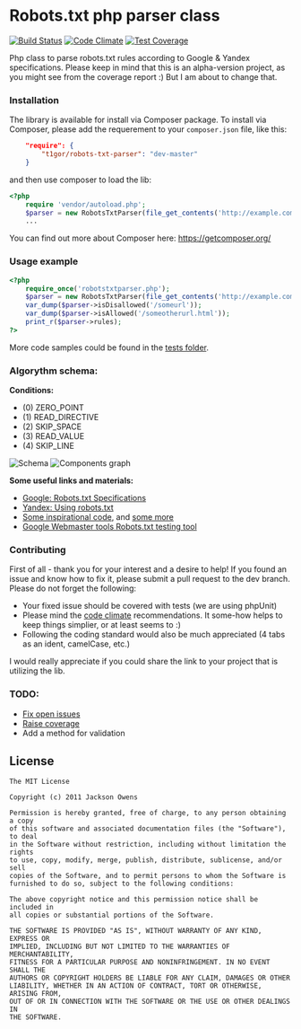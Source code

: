 Robots.txt php parser class
=====================

[![Build Status](https://travis-ci.org/t1gor/Robots.txt-Parser-Class.svg?branch=master)](https://travis-ci.org/t1gor/Robots.txt-Parser-Class) [![Code Climate](https://codeclimate.com/github/t1gor/Robots.txt-Parser-Class/badges/gpa.svg)](https://codeclimate.com/github/t1gor/Robots.txt-Parser-Class) [![Test Coverage](https://codeclimate.com/github/t1gor/Robots.txt-Parser-Class/badges/coverage.svg)](https://codeclimate.com/github/t1gor/Robots.txt-Parser-Class)

Php class to parse robots.txt rules according to Google & Yandex specifications. Please keep in mind that this is an alpha-version project, as you might see from the coverage report :) But I am about to change that.

### Installation
The library is available for install via Composer package. To install via Composer, please add the requerement to your `composer.json` file, like this:

```json
    "require": {
        "t1gor/robots-txt-parser": "dev-master"
    }
```

and then use composer to load the lib:

```php
<?php
    require 'vendor/autoload.php';
    $parser = new RobotsTxtParser(file_get_contents('http://example.com/robots.txt'));
    ...
```

You can find out more about Composer here: https://getcomposer.org/

### Usage example
```php
<?php
    require_once('robotstxtparser.php');
    $parser = new RobotsTxtParser(file_get_contents('http://example.com/robots.txt'));
    var_dump($parser->isDisallowed('/someurl'));
    var_dump($parser->isAllowed('/someotherurl.html'));
    print_r($parser->rules);
?>
```

More code samples could be found in the [tests folder](https://github.com/t1gor/Robots.txt-Parser-Class/tree/master/test).

### Algorythm schema:
**Conditions:**
* (0) ZERO_POINT
* (1) READ_DIRECTIVE
* (2) SKIP_SPACE
* (3) READ_VALUE
* (4) SKIP_LINE

![Schema](https://raw.githubusercontent.com/t1gor/Robots.txt-Parser-Class/master/assets/schema.png)
![Components graph](https://raw.githubusercontent.com/t1gor/Robots.txt-Parser-Class/master/assets/components-graph.png)

**Some useful links and materials:**
* [Google: Robots.txt Specifications](https://developers.google.com/webmasters/control-crawl-index/docs/robots_txt)
* [Yandex: Using robots.txt](http://help.yandex.com/webmaster/?id=1113851)
* [Some inspirational code](http://socoder.net/index.php?snippet=23824), and [some more](http://www.the-art-of-web.com/php/parse-robots/#.UP0C1ZGhM6I)
* [Google Webmaster tools Robots.txt testing tool](https://www.google.com/webmasters/tools/robots-testing-tool)

### Contributing
First of all - thank you for your interest and a desire to help! If you found an issue and know how to fix it, please submit a pull request to the dev branch. Please do not forget the following:
- Your fixed issue should be covered with tests (we are using phpUnit)
- Please mind the [code climate](https://codeclimate.com/github/t1gor/Robots.txt-Parser-Class) recommendations. It some-how helps to keep things simplier, or at least seems to :)
- Following the coding standard would also be much appreciated (4 tabs as an ident, camelCase, etc.)

I would really appreciate if you could share the link to your project that is utilizing the lib.

### TODO:
 * [Fix open issues](https://github.com/t1gor/Robots.txt-Parser-Class/issues)
 * [Raise coverage](https://codeclimate.com/github/t1gor/Robots.txt-Parser-Class/code?sort=covered_percent&sort_direction=desc)
 * Add a method for validation

License
-------

    The MIT License

    Copyright (c) 2011 Jackson Owens

    Permission is hereby granted, free of charge, to any person obtaining a copy
    of this software and associated documentation files (the "Software"), to deal
    in the Software without restriction, including without limitation the rights
    to use, copy, modify, merge, publish, distribute, sublicense, and/or sell
    copies of the Software, and to permit persons to whom the Software is
    furnished to do so, subject to the following conditions:

    The above copyright notice and this permission notice shall be included in
    all copies or substantial portions of the Software.

    THE SOFTWARE IS PROVIDED "AS IS", WITHOUT WARRANTY OF ANY KIND, EXPRESS OR
    IMPLIED, INCLUDING BUT NOT LIMITED TO THE WARRANTIES OF MERCHANTABILITY,
    FITNESS FOR A PARTICULAR PURPOSE AND NONINFRINGEMENT. IN NO EVENT SHALL THE
    AUTHORS OR COPYRIGHT HOLDERS BE LIABLE FOR ANY CLAIM, DAMAGES OR OTHER
    LIABILITY, WHETHER IN AN ACTION OF CONTRACT, TORT OR OTHERWISE, ARISING FROM,
    OUT OF OR IN CONNECTION WITH THE SOFTWARE OR THE USE OR OTHER DEALINGS IN
    THE SOFTWARE.
